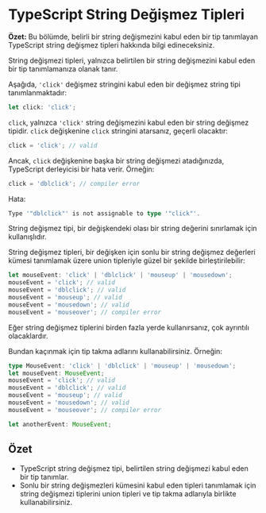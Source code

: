 # TypeScript String Değişmez Tipleri

**Özet:** Bu bölümde, belirli bir string değişmezini kabul eden bir tip tanımlayan TypeScript string değişmez tipleri hakkında bilgi edineceksiniz.

String değişmezi tipleri, yalnızca belirtilen bir string değişmezini kabul eden bir tip tanımlamanıza olanak tanır.

Aşağıda, `'click'` değişmez stringini kabul eden bir değişmez string tipi tanımlanmaktadır:

```ts
let click: 'click';
```

`click`, yalnızca `'click'` string değişmezini kabul eden bir string değişmez tipidir. `click` değişkenine `click` stringini atarsanız, geçerli olacaktır:

```ts
click = 'click'; // valid
```

Ancak, `click` değişkenine başka bir string değişmezi atadığınızda, TypeScript derleyicisi bir hata verir. Örneğin:

```ts
click = 'dblclick'; // compiler error
```

Hata:

```ts
Type '"dblclick"' is not assignable to type '"click"'.
```

String değişmez tipi, bir değişkendeki olası bir string değerini sınırlamak için kullanışlıdır.

String değişmez tipleri, bir değişken için sonlu bir string değişmez değerleri kümesi tanımlamak üzere union tipleriyle güzel bir şekilde birleştirilebilir:

```ts
let mouseEvent: 'click' | 'dblclick' | 'mouseup' | 'mousedown';
mouseEvent = 'click'; // valid
mouseEvent = 'dblclick'; // valid
mouseEvent = 'mouseup'; // valid
mouseEvent = 'mousedown'; // valid
mouseEvent = 'mouseover'; // compiler error
```

Eğer string değişmez tiplerini birden fazla yerde kullanırsanız, çok ayrıntılı olacaklardır.

Bundan kaçınmak için tip takma adlarını kullanabilirsiniz. Örneğin:

```ts
type MouseEvent: 'click' | 'dblclick' | 'mouseup' | 'mousedown';
let mouseEvent: MouseEvent;
mouseEvent = 'click'; // valid
mouseEvent = 'dblclick'; // valid
mouseEvent = 'mouseup'; // valid
mouseEvent = 'mousedown'; // valid
mouseEvent = 'mouseover'; // compiler error

let anotherEvent: MouseEvent;
```

## Özet
- TypeScript string değişmez tipi, belirtilen string değişmezi kabul eden bir tip tanımlar.
- Sonlu bir string değişmezleri kümesini kabul eden tipleri tanımlamak için string değişmezi tiplerini union tipleri ve tip takma adlarıyla birlikte kullanabilirsiniz.
